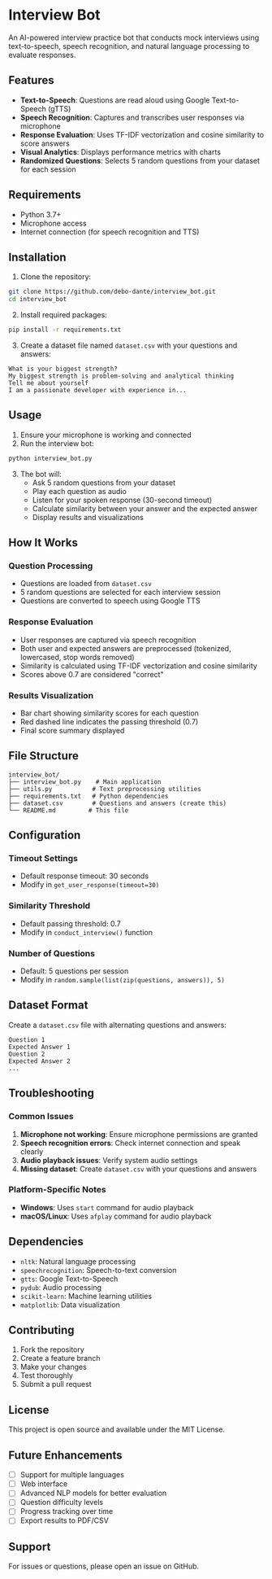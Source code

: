 # Interview Bot

An AI-powered interview practice bot that conducts mock interviews using text-to-speech, speech recognition, and natural language processing to evaluate responses.

## Features

- **Text-to-Speech**: Questions are read aloud using Google Text-to-Speech (gTTS)
- **Speech Recognition**: Captures and transcribes user responses via microphone
- **Response Evaluation**: Uses TF-IDF vectorization and cosine similarity to score answers
- **Visual Analytics**: Displays performance metrics with charts
- **Randomized Questions**: Selects 5 random questions from your dataset for each session

## Requirements

- Python 3.7+
- Microphone access
- Internet connection (for speech recognition and TTS)

## Installation

1. Clone the repository:
```bash
git clone https://github.com/debo-dante/interview_bot.git
cd interview_bot
```

2. Install required packages:
```bash
pip install -r requirements.txt
```

3. Create a dataset file named `dataset.csv` with your questions and answers:
```csv
What is your biggest strength?
My biggest strength is problem-solving and analytical thinking
Tell me about yourself
I am a passionate developer with experience in...
```

## Usage

1. Ensure your microphone is working and connected
2. Run the interview bot:
```bash
python interview_bot.py
```

3. The bot will:
   - Ask 5 random questions from your dataset
   - Play each question as audio
   - Listen for your spoken response (30-second timeout)
   - Calculate similarity between your answer and the expected answer
   - Display results and visualizations

## How It Works

### Question Processing
- Questions are loaded from `dataset.csv`
- 5 random questions are selected for each interview session
- Questions are converted to speech using Google TTS

### Response Evaluation
- User responses are captured via speech recognition
- Both user and expected answers are preprocessed (tokenized, lowercased, stop words removed)
- Similarity is calculated using TF-IDF vectorization and cosine similarity
- Scores above 0.7 are considered "correct"

### Results Visualization
- Bar chart showing similarity scores for each question
- Red dashed line indicates the passing threshold (0.7)
- Final score summary displayed

## File Structure

```
interview_bot/
├── interview_bot.py    # Main application
├── utils.py           # Text preprocessing utilities
├── requirements.txt   # Python dependencies
├── dataset.csv        # Questions and answers (create this)
└── README.md         # This file
```

## Configuration

### Timeout Settings
- Default response timeout: 30 seconds
- Modify in `get_user_response(timeout=30)`

### Similarity Threshold
- Default passing threshold: 0.7
- Modify in `conduct_interview()` function

### Number of Questions
- Default: 5 questions per session
- Modify in `random.sample(list(zip(questions, answers)), 5)`

## Dataset Format

Create a `dataset.csv` file with alternating questions and answers:
```csv
Question 1
Expected Answer 1
Question 2
Expected Answer 2
...
```

## Troubleshooting

### Common Issues

1. **Microphone not working**: Ensure microphone permissions are granted
2. **Speech recognition errors**: Check internet connection and speak clearly
3. **Audio playback issues**: Verify system audio settings
4. **Missing dataset**: Create `dataset.csv` with your questions and answers

### Platform-Specific Notes

- **Windows**: Uses `start` command for audio playback
- **macOS/Linux**: Uses `afplay` command for audio playback

## Dependencies

- `nltk`: Natural language processing
- `speechrecognition`: Speech-to-text conversion
- `gtts`: Google Text-to-Speech
- `pydub`: Audio processing
- `scikit-learn`: Machine learning utilities
- `matplotlib`: Data visualization

## Contributing

1. Fork the repository
2. Create a feature branch
3. Make your changes
4. Test thoroughly
5. Submit a pull request

## License

This project is open source and available under the MIT License.

## Future Enhancements

- [ ] Support for multiple languages
- [ ] Web interface
- [ ] Advanced NLP models for better evaluation
- [ ] Question difficulty levels
- [ ] Progress tracking over time
- [ ] Export results to PDF/CSV

## Support

For issues or questions, please open an issue on GitHub.
